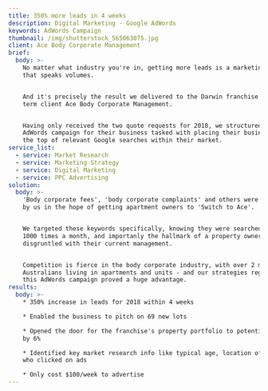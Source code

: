 ```yaml
---
title: 350% more leads in 4 weeks
description: Digital Marketing - Google AdWords
keywords: AdWords Campaign
thumbnail: /img/shutterstock_565063075.jpg
client: Ace Body Corporate Management
brief:
  body: >-
    No matter what industry you're in, getting more leads is a marketing result
    that speaks volumes.


    And it's precisely the result we delivered to the Darwin franchise of long
    term client Ace Body Corporate Management.


    Having only received the two quote requests for 2018, we structured a Google
    AdWords campaign for their business tasked with placing their business at
    the top of relevant Google searches within their market.
service_list:
  - service: Market Research
  - service: Marketing Strategy
  - service: Digital Marketing
  - service: PPC Advertising
solution:
  body: >-
    'Body corporate fees', 'body corporate complaints' and others were targeted
    by us in the hope of getting apartment owners to 'Switch to Ace'.


    We targeted these keywords specifically, knowing they were searched over
    1000 times a month, and importanly the hallmark of a property owner clearly
    disgruntled with their current management.


    Competition is fierce in the body corporate industry, with over 2 million
    Australians living in apartments and units - and our strategies regarding
    this AdWords campaign proved a huge advantage.
results:
  body: >-
    * 350% increase in leads for 2018 within 4 weeks

    * Enabled the business to pitch on 69 new lots

    * Opened the door for the franchise's property portfolio to potentially grow
    by 6%

    * Identified key market research info like typical age, location of users
    who clicked on ads

    * Only cost $100/week to advertise
---
```



